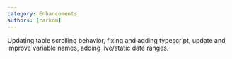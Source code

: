 ```yaml
---
category: Enhancements
authors: [carkom]
---
```


Updating table scrolling behavior, fixing and adding typescript, update and improve variable names, adding live/static date ranges.
